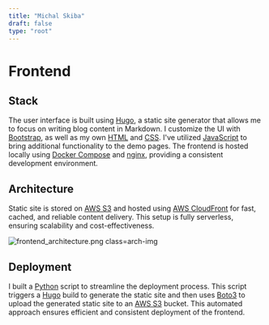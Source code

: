 ```yaml
---
title: "Michal Skiba"
draft: false
type: "root"
---
```


# Frontend

## Stack

The user interface is built using [Hugo](https://gohugo.io/), a static site generator that allows me to focus on writing blog content in Markdown. I customize the UI with [Bootstrap](https://getbootstrap.com/), as well as my own [HTML](https://html.spec.whatwg.org/multipage/) and [CSS](https://www.w3.org/Style/CSS/Overview.en.html). I've utilized [JavaScript](https://www.javascript.com/) to bring additional functionality to the demo pages. The frontend is hosted locally using [Docker Compose](https://github.com/OAI/OpenAPI-Specification) and [nginx](https://nginx.org/), providing a consistent development environment.

## Architecture

Static site is stored on [AWS S3](https://aws.amazon.com/s3/) and hosted using [AWS CloudFront](https://aws.amazon.com/cloudfront/) for fast, cached, and reliable content delivery. This setup is fully serverless, ensuring scalability and cost-effectiveness.

![frontend_architecture.png class=arch-img](/frontend_architecture.svg)

## Deployment

I built a [Python](https://www.python.org/) script to streamline the deployment process. This script triggers a [Hugo](https://gohugo.io/) build to generate the static site and then uses [Boto3](https://pypi.org/project/boto3/) to upload the generated static site to an [AWS S3](https://aws.amazon.com/s3/) bucket. This automated approach ensures efficient and consistent deployment of the frontend.
